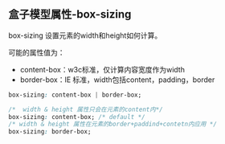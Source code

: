 
## 盒子模型属性-box-sizing
box-sizing 设置元素的width和height如何计算。

可能的属性值为：
* content-box：w3c标准，仅计算内容宽度作为width
* border-box：IE 标准，width包括content，padding，border
```css
box-sizing: content-box | border-box;

/*  width & height 属性只会在元素的content内*/
box-sizing: content-box; /* default */
/* width & height 属性在元素的border+paddind+contetn内应用 */
box-sizing: border-box;
```






